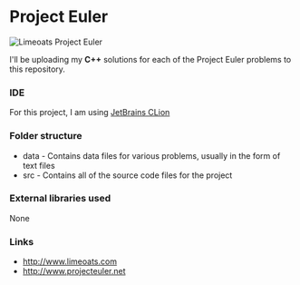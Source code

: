 # Project Euler

![Limeoats Project Euler](https://projecteuler.net/profile/Limeoats.png?57)

I'll be uploading my **C++** solutions for each of the Project Euler problems to this repository.

### IDE
For this project, I am using [JetBrains CLion](http://www.jetbrains.com/clion)

### Folder structure
* data - Contains data files for various problems, usually in the form of text files
* src - Contains all of the source code files for the project

### External libraries used
None

### Links
* http://www.limeoats.com
* http://www.projecteuler.net
